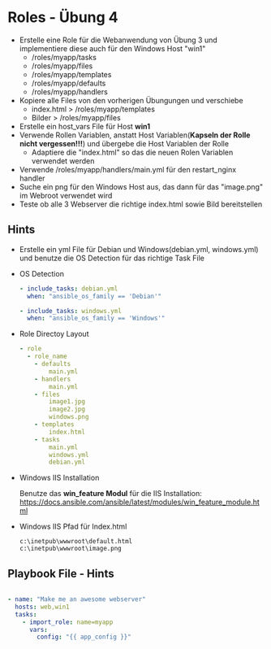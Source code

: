# Roles - Übung 4

- Erstelle eine Role für die Webanwendung von Übung 3 und implementiere diese auch für den Windows Host "win1"
  - /roles/myapp/tasks
  - /roles/myapp/files
  - /roles/myapp/templates
  - /roles/myapp/defaults
  - /roles/myapp/handlers
- Kopiere alle Files von den vorherigen Übungungen und verschiebe
  - index.html > /roles/myapp/templates
  - Bilder > /roles/myapp/files
- Erstelle ein host_vars File für Host **win1**
- Verwende Rollen Variablen, anstatt Host Variablen(**Kapseln der Rolle nicht vergessen!!!**) und übergebe die Host Variablen der Rolle
  - Adaptiere die "index.html" so das die neuen Rolen Variablen verwendet werden
- Verwende /roles/myapp/handlers/main.yml für den restart_nginx handler
- Suche ein png für den Windows Host aus, das dann für das "image.png" im Webroot verwendet wird
- Teste ob alle 3 Webserver die richtige index.html sowie Bild bereitstellen

## Hints

- Erstelle ein yml File für Debian und Windows(debian.yml, windows.yml) und benutze die OS Detection für das richtige Task File

- OS Detection
  ```yaml
  - include_tasks: debian.yml
    when: "ansible_os_family == 'Debian'" 

  - include_tasks: windows.yml
    when: "ansible_os_family == 'Windows'" 
  ````

- Role Directoy Layout
  ```yaml
  - role
    - role_name
      - defaults
          main.yml
      - handlers
          main.yml
      - files
          image1.jpg
          image2.jpg
          windows.png
      - templates
          index.html
      - tasks
          main.yml
          windows.yml
          debian.yml
  ```

- Windows IIS Installation

  Benutze das **win_feature Modul** für die IIS Installation: 
  https://docs.ansible.com/ansible/latest/modules/win_feature_module.html
  

- Windows IIS Pfad für Index.html
  ```
  c:\inetpub\wwwroot\default.html
  c:\inetpub\wwwroot\image.png
  ```

## Playbook File - Hints

```yaml

- name: "Make me an awesome webserver"
  hosts: web,win1
  tasks:
    - import_role: name=myapp
      vars:
        config: "{{ app_config }}"

```